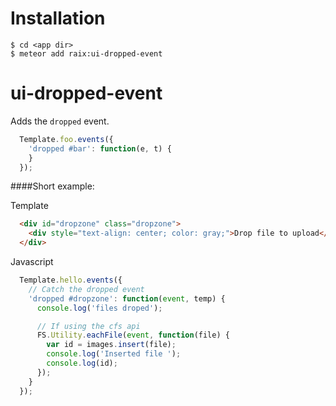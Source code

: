 Installation
================

```cli
$ cd <app dir>
$ meteor add raix:ui-dropped-event
```


ui-dropped-event
================

Adds the `dropped` event.

```js
  Template.foo.events({
    'dropped #bar': function(e, t) {
    }
  });
```

####Short example:

Template
```html
  <div id="dropzone" class="dropzone">
    <div style="text-align: center; color: gray;">Drop file to upload</div>
  </div>
```

Javascript
```js
  Template.hello.events({
    // Catch the dropped event
    'dropped #dropzone': function(event, temp) {
      console.log('files droped');

      // If using the cfs api
      FS.Utility.eachFile(event, function(file) {
        var id = images.insert(file);
        console.log('Inserted file ');
        console.log(id);
      });
    }
  });
```

